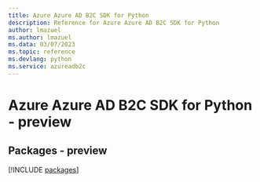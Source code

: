 ```yaml
---
title: Azure Azure AD B2C SDK for Python
description: Reference for Azure Azure AD B2C SDK for Python
author: lmazuel
ms.author: lmazuel
ms.data: 03/07/2023
ms.topic: reference
ms.devlang: python
ms.service: azureadb2c
---
```

# Azure Azure AD B2C SDK for Python - preview
## Packages - preview
[!INCLUDE [packages](azure-ad-b2c-index.md)]